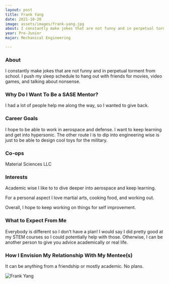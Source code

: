 ```yaml
---
layout: post
title: Frank Yang 
date: 2021-10-20
image: assets/images/frank-yang.jpg
about: I constantly make jokes that are not funny and in perpetual torment from school. I push my sleep schedule to hang out with friends for movies, video games, and talking about nonsense. 
year: Pre-Junior
major: Mechanical Engineering

---
```


### About

I constantly make jokes that are not funny and in perpetual torment from school. I push my sleep schedule to hang out with friends for movies, video games, and talking about nonsense. 

### Why Do I Want To Be a SASE Mentor?

I had a lot of people help me along the way, so I wanted to give back.

### Career Goals

I hope to be able to work in aerospace and defense. I want to keep learning and get into hypersonic. The other route I is to dip into engineering wise is just to be able to design cool toys for the military.

### Co-ops

Material Sciences LLC

### Interests

Academic wise I like to to dive deeper into aerospace and keep learning. 

For a personal aspect I love martial arts, cooking food, and working out. 

Overall, I hope to keep working on things for self improvement.

### What to Expect From Me

Everybody is different so I don't have a plan! I would say I did pretty good at my STEM courses so I could potentially help with those. Otherwise, I can be another person to give you advice academically or real life. 

### How I Envision My Relationship With My Mentee(s) 

It can be anything from a friendship or mostly academic. No plans. 

<div class="text-center my-5">
    <img src="https://sase-drexel.github.io/mentorship-2021/assets/images/frank-yang.jpg" alt="Frank Yang" class="rounded post-img" />
</div>
